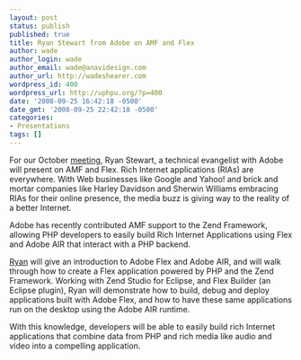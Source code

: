 ```yaml
---
layout: post
status: publish
published: true
title: Ryan Stewart from Adobe on AMF and Flex
author: wade
author_login: wade
author_email: wade@anavidesign.com
author_url: http://wadeshearer.com
wordpress_id: 400
wordpress_url: http://uphpu.org/?p=400
date: '2008-09-25 16:42:18 -0500'
date_gmt: '2008-09-25 22:42:18 -0500'
categories:
- Presentations
tags: []
---
```

<p>For our October <a href="/events/">meeting</a>, Ryan Stewart, a technical evangelist with Adobe will present on AMF and Flex. Rich Internet applications (RIAs) are everywhere. With Web businesses like Google and Yahoo! and brick and mortar companies like Harley Davidson and Sherwin Williams embracing RIAs for their online presence, the media buzz is giving way to the reality of a better Internet.</p>
<p>Adobe has recently contributed AMF support to the Zend Framework, allowing PHP developers to easily build Rich Internet Applications using Flex and Adobe AIR that interact with a PHP backend.</p>
<p> <a href="http://blog.digitalbackcountry.com/?page_id=2<br />
 ">Ryan</a> will give an introduction to Adobe Flex and Adobe AIR, and will walk through how to create a Flex application powered by PHP and the Zend Framework. Working with Zend Studio for Eclipse, and Flex Builder (an Eclipse plugin), Ryan will demonstrate how to build, debug and deploy applications built with Adobe Flex, and how to have these same applications run on the desktop using the Adobe AIR runtime.</p>
<p>With this knowledge, developers will be able to easily build rich Internet applications that combine data from PHP and rich media like audio and video into a compelling application.</p>
